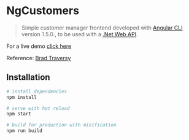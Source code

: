 # NgCustomers

> Simple customer manager frontend developed with [Angular CLI](https://github.com/angular/angular-cli) version 1.5.0., to be used with a [.Net Web API](https://github.com/emmanuel128/vCustomers-API).

For a live demo [click here](https://ngcustomers-invid.firebaseapp.com/)

Reference: [Brad Traversy](https://github.com/bradtraversy/vcustomers) 


## Installation

``` bash
# install dependencies
npm install

# serve with hot reload
npm start

# build for production with minification
npm run build
```
